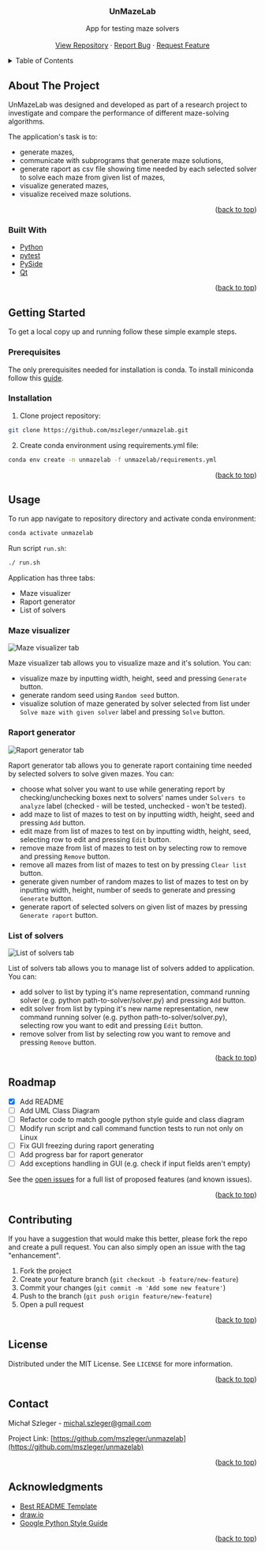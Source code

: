 <a id="readme-top"></a>



<!-- HEADING -->
<br />
<div align="center">
  <h3 align="center">UnMazeLab</h3>
  <p align="center">
    App for testing maze solvers
    <br />
    <br />
    <a href="https://github.com/mszleger/unmazelab">View Repository</a>
    ·
    <a href="https://github.com/mszleger/unmazelab/issues/new?labels=bug&template=bug-report---.md">Report Bug</a>
    ·
    <a href="https://github.com/mszleger/unmazelab/issues/new?labels=enhancement&template=feature-request---.md">Request Feature</a>
  </p>
</div>



<!-- TABLE OF CONTENTS -->
<details>
  <summary>Table of Contents</summary>
  <ol>
    <li>
      <a href="#about-the-project">About The Project</a>
      <ul>
        <li><a href="#built-with">Built With</a></li>
      </ul>
    </li>
    <li>
      <a href="#getting-started">Getting Started</a>
      <ul>
        <li><a href="#prerequisites">Prerequisites</a></li>
        <li><a href="#installation">Installation</a></li>
      </ul>
    </li>
    <li><a href="#usage">Usage</a></li>
      <ul>
        <li><a href="#maze-visualizer">Maze visualizer</a></li>
        <li><a href="#raport-generator">Raport generator</a></li>
        <li><a href="#list-of-solvers">List of solvers</a></li>
      </ul>
    <li><a href="#roadmap">Roadmap</a></li>
    <li><a href="#contributing">Contributing</a></li>
    <li><a href="#license">License</a></li>
    <li><a href="#contact">Contact</a></li>
    <li><a href="#acknowledgments">Acknowledgments</a></li>
  </ol>
</details>



<!-- ABOUT THE PROJECT -->
## About The Project

UnMazeLab was designed and developed as part of a research project to investigate and compare the performance of different maze-solving algorithms.

The application's task is to:
* generate mazes,
* communicate with subprograms that generate maze solutions,
* generate raport as csv file showing time needed by each selected solver to solve each maze from given list of mazes,
* visualize generated mazes,
* visualize received maze solutions.

<p align="right">(<a href="#readme-top">back to top</a>)</p>



### Built With

* [Python][Python-url]
* [pytest][pytest-url]
* [PySide][PySide-url]
* [Qt][Qt-url]

<p align="right">(<a href="#readme-top">back to top</a>)</p>



<!-- GETTING STARTED -->
## Getting Started

To get a local copy up and running follow these simple example steps.

### Prerequisites

The only prerequisites needed for installation is conda. To install miniconda follow this [guide][Miniconda-install-guide].

### Installation

1. Clone project repository:
  ```sh
  git clone https://github.com/mszleger/unmazelab.git
  ```

2. Create conda environment using requirements.yml file:
  ```sh
  conda env create -n unmazelab -f unmazelab/requirements.yml
  ```

<p align="right">(<a href="#readme-top">back to top</a>)</p>



<!-- USAGE EXAMPLES -->
## Usage

To run app navigate to repository directory and activate conda environment:
  ```sh
  conda activate unmazelab
  ```

Run script `run.sh`:
  ```sh
  ./ run.sh
  ```

Application has three tabs:
* Maze visualizer
* Raport generator
* List of solvers

### Maze visualizer

<img src="docs/images/maze-visualizer-tab.png" alt="Maze visualizer tab">

Maze visualizer tab allows you to visualize maze and it's solution. You can:
* visualize maze by inputting width, height, seed and pressing `Generate` button.
* generate random seed using `Random seed` button.
* visualize solution of maze generated by solver selected from list under `Solve maze with given solver` label and pressing `Solve` button.

### Raport generator

<img src="docs/images/raport-generator-tab.png" alt="Raport generator tab">

Raport generator tab allows you to generate raport containing time needed by selected solvers to solve given mazes. You can:
* choose what solver you want to use while generating report by checking/unchecking boxes next to solvers' names under `Solvers to analyze` label (checked - will be tested, unchecked - won't be tested).
* add maze to list of mazes to test on by inputting width, height, seed and pressing `Add` button.
* edit maze from list of mazes to test on by inputting width, height, seed, selecting row to edit and pressing `Edit` button.
* remove maze from list of mazes to test on by selecting row to remove and pressing `Remove` button.
* remove all mazes from list of mazes to test on by pressing `Clear list` button.
* generate given number of random mazes to list of mazes to test on by inputting width, height, number of seeds to generate and pressing `Generate` button.
* generate raport of selected solvers on given list of mazes by pressing `Generate raport` button.

### List of solvers

<img src="docs/images/list-of-solvers-tab.png" alt="List of solvers tab">

List of solvers tab allows you to manage list of solvers added to application. You can:
* add solver to list by typing it's name representation, command running solver (e.g. python path-to-solver/solver.py) and pressing `Add` button.
* edit solver from list by typing it's new name representation, new command running solver (e.g. python path-to-solver/solver.py), selecting row you want to edit and pressing `Edit` button.
* remove solver from list by selecting row you want to remove and pressing `Remove` button.

<p align="right">(<a href="#readme-top">back to top</a>)</p>



<!-- ROADMAP -->
## Roadmap

- [x] Add README
- [ ] Add UML Class Diagram
- [ ] Refactor code to match google python style guide and class diagram
- [ ] Modify run script and call command function tests to run not only on Linux
- [ ] Fix GUI freezing during raport generating
- [ ] Add progress bar for raport generator
- [ ] Add exceptions handling in GUI (e.g. check if input fields aren't empty)

See the [open issues](https://github.com/mszleger/unmazelab/issues) for a full list of proposed features (and known issues).

<p align="right">(<a href="#readme-top">back to top</a>)</p>



<!-- CONTRIBUTING -->
## Contributing

If you have a suggestion that would make this better, please fork the repo and create a pull request. You can also simply open an issue with the tag "enhancement".

1. Fork the project
2. Create your feature branch (`git checkout -b feature/new-feature`)
3. Commit your changes (`git commit -m 'Add some new feature'`)
4. Push to the branch (`git push origin feature/new-feature`)
5. Open a pull request

<p align="right">(<a href="#readme-top">back to top</a>)</p>



<!-- LICENSE -->
## License

Distributed under the MIT License. See `LICENSE` for more information.

<p align="right">(<a href="#readme-top">back to top</a>)</p>



<!-- CONTACT -->
## Contact

Michał Szleger - michal.szleger@gmail.com

Project Link: [https://github.com/mszleger/unmazelab](https://github.com/mszleger/unmazelab)

<p align="right">(<a href="#readme-top">back to top</a>)</p>



<!-- ACKNOWLEDGMENTS -->
## Acknowledgments

* [Best README Template](https://github.com/othneildrew/Best-README-Template)
* [draw.io](https://www.drawio.com/)
* [Google Python Style Guide](https://google.github.io/styleguide/pyguide.html)

<p align="right">(<a href="#readme-top">back to top</a>)</p>



<!-- MARKDOWN LINKS & IMAGES -->
[Python-url]: https://www.python.org/
[pytest-url]: https://docs.pytest.org/en/stable/
[PySide-url]: https://wiki.qt.io/Qt_for_Python
[Qt-url]: https://www.qt.io/
[Miniconda-install-guide]: https://docs.anaconda.com/miniconda/install/